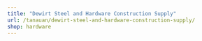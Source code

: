 ```yaml
---
title: "Dewirt Steel and Hardware Construction Supply"
url: /tanauan/dewirt-steel-and-hardware-construction-supply/
shop: hardware
---
```

